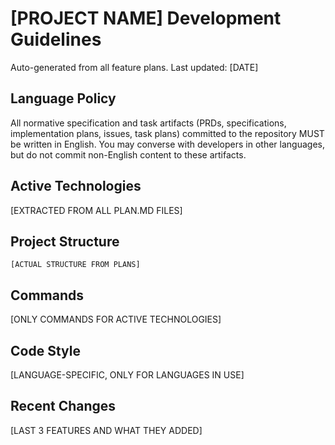 # [PROJECT NAME] Development Guidelines

Auto-generated from all feature plans. Last updated: [DATE]

## Language Policy

All normative specification and task artifacts (PRDs, specifications, implementation plans, issues, task plans) committed to the repository MUST be written in English. You may converse with developers in other languages, but do not commit non-English content to these artifacts.

## Active Technologies
[EXTRACTED FROM ALL PLAN.MD FILES]

## Project Structure
```
[ACTUAL STRUCTURE FROM PLANS]
```

## Commands
[ONLY COMMANDS FOR ACTIVE TECHNOLOGIES]

## Code Style
[LANGUAGE-SPECIFIC, ONLY FOR LANGUAGES IN USE]

## Recent Changes
[LAST 3 FEATURES AND WHAT THEY ADDED]

<!-- MANUAL ADDITIONS START -->
<!-- MANUAL ADDITIONS END -->